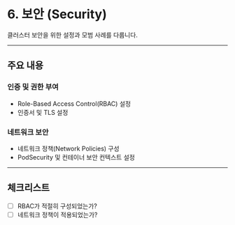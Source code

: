 # 6. 보안 (Security)

클러스터 보안을 위한 설정과 모범 사례를 다룹니다.

---

## 주요 내용

### 인증 및 권한 부여
- Role-Based Access Control(RBAC) 설정
- 인증서 및 TLS 설정

### 네트워크 보안
- 네트워크 정책(Network Policies) 구성
- PodSecurity 및 컨테이너 보안 컨텍스트 설정

---

## 체크리스트
- [ ] RBAC가 적절히 구성되었는가?  
- [ ] 네트워크 정책이 적용되었는가?  
